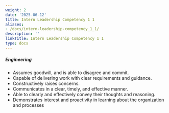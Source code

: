 ```yaml
---
weight: 2
date: '2025-06-12'
title: Intern Leadership Competency 1 1
aliases:
- /docs/intern-leadership-competency_1_1/
description: ''
linkTitle: Intern Leadership Competency 1 1
type: docs
---
```


##### Engineering

* Assumes goodwill, and is able to disagree and commit.
* Capable of delivering work with clear requirements and guidance.
* Constructively raises concerns.
* Communicates in a clear, timely, and effective manner.
* Able to clearly and effectively convey their thoughts and reasoning.
* Demonstrates interest and proactivity in learning about the organization and processes
